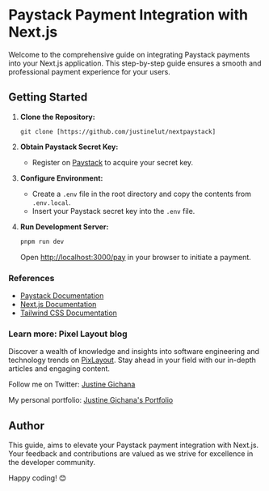 # Paystack Payment Integration with Next.js

Welcome to the comprehensive guide on integrating Paystack payments into your Next.js application. This step-by-step guide ensures a smooth and professional payment experience for your users.

## Getting Started

1. **Clone the Repository:**
   ```
   git clone [https://github.com/justinelut/nextpaystack]
   ```

2. **Obtain Paystack Secret Key:**
   - Register on [Paystack](https://paystack.com) to acquire your secret key.

3. **Configure Environment:**
   - Create a `.env` file in the root directory and copy the contents from `.env.local`.
   - Insert your Paystack secret key into the `.env` file.

4. **Run Development Server:**
   ```bash
   pnpm run dev
   ```
   Open [http://localhost:3000/pay](http://localhost:3000/pay) in your browser to initiate a payment.


### References

- [Paystack Documentation](https://paystack.com/docs/)
- [Next.js Documentation](https://nextjs.org/docs/)
- [Tailwind CSS Documentation](https://tailwindcss.com/docs/)

### Learn more: Pixel Layout blog

Discover a wealth of knowledge and insights into software engineering and technology trends on [PixLayout](https://pixelayout.site/). Stay ahead in your field with our in-depth articles and engaging content.

Follow me on Twitter: [Justine Gichana](https://twitter.com/justinegichana7)

My personal portfolio: [Justine Gichana's Portfolio](https://me.pixelayout.site)

## Author

This guide, aims to elevate your Paystack payment integration with Next.js. Your feedback and contributions are valued as we strive for excellence in the developer community.

Happy coding! 😊